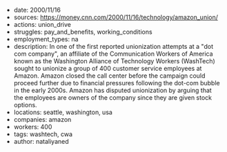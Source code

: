 - date: 2000/11/16
- sources: https://money.cnn.com/2000/11/16/technology/amazon_union/
- actions: union_drive
- struggles: pay_and_benefits, working_conditions
- employment_types: na
- description: In one of the first reported unionization attempts at a "dot com company", an affiliate of the Communication Workers of America known as the Washington Alliance of Technology Workers (WashTech) sought to unionize a group of 400 customer service employees at Amazon. Amazon closed the call center before the campaign could proceed further due to financial pressures following the dot-com bubble in the early 2000s. Amazon has disputed unionization by arguing that the employees are owners of the company since they are given stock options.
- locations: seattle, washington, usa
- companies: amazon
- workers: 400
- tags: washtech, cwa
- author: nataliyaned
